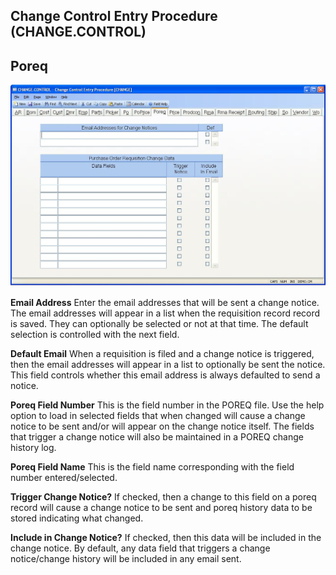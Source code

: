##  Change Control Entry Procedure (CHANGE.CONTROL)

<PageHeader />

##  Poreq

![](./CHANGE-CONTROL-11.jpg)

**Email Address** Enter the email addresses that will be sent a change notice.
The email addresses will appear in a list when the requisition record record
is saved. They can optionally be selected or not at that time. The default
selection is controlled with the next field.  
  
**Default Email** When a requisition is filed and a change notice is
triggered, then the email addresses will appear in a list to optionally be
sent the notice. This field controls whether this email address is always
defaulted to send a notice.  
  
**Poreq Field Number** This is the field number in the POREQ file. Use the
help option to load in selected fields that when changed will cause a change
notice to be sent and/or will appear on the change notice itself. The fields
that trigger a change notice will also be maintained in a POREQ change history
log.  
  
**Poreq Field Name** This is the field name corresponding with the field
number entered/selected.  
  
**Trigger Change Notice?** If checked, then a change to this field on a poreq
record will cause a change notice to be sent and poreq history data to be
stored indicating what changed.  
  
**Include in Change Notice?** If checked, then this data will be included in
the change notice. By default, any data field that triggers a change
notice/change history will be included in any email sent.  
  
  
<badge text= "Version 8.10.57" vertical="middle" />

<PageFooter />
